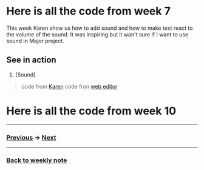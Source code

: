 # Here is all the code from week 7
This week Karen show us how to add sound and how to make text react to the volume of the sound. It was inspiring but it wan't sure if I want to use sound in Major project.

## See in action
1. [Sound]

> code from [Karen]()
> code fron [web editor](https://p5js.org/reference/#/libraries/p5.sound)

# Here is all the code from week 10

---------------------------------------------------
### [Previous](https://github.com/napasornc/c0dew0rd/tree/master/processing/week%2006.2) -> [Next](https://github.com/napasornc/c0dew0rd/tree/master/processing/week%2008)  

--------------------------------------------------
### [Back to weekly note](https://github.com/napasornc/c0dew0rd)

